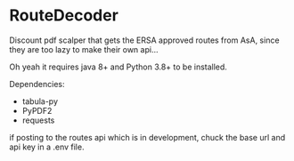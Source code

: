 # RouteDecoder

Discount pdf scalper that gets the ERSA approved routes from AsA, since they are too lazy to make their own api...

Oh yeah it requires java 8+ and Python 3.8+ to be installed.

Dependencies:
- tabula-py
- PyPDF2
- requests

if posting to the routes api which is in development, chuck the base url and api key in a .env file.
